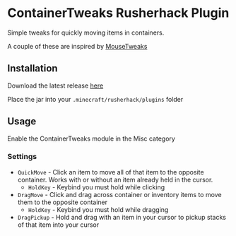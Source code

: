 # ContainerTweaks Rusherhack Plugin

Simple tweaks for quickly moving items in containers.

A couple of these are inspired by [MouseTweaks](https://github.com/YaLTeR/MouseTweaks) 

## Installation

Download the latest release [here](https://github.com/rfresh2/ContainerTweaks-rusherhack/releases)

Place the jar into your `.minecraft/rusherhack/plugins` folder

## Usage

Enable the ContainerTweaks module in the Misc category

### Settings

* `QuickMove` - Click an item to move all of that item to the opposite container. Works with or without an item already held in the cursor.
  * `HoldKey` - Keybind you must hold while clicking
* `DragMove` - Click and drag across container or inventory items to move them to the opposite container
  * `HoldKey` - Keybind you must hold while dragging
* `DragPickup` - Hold and drag with an item in your cursor to pickup stacks of that item into your cursor


